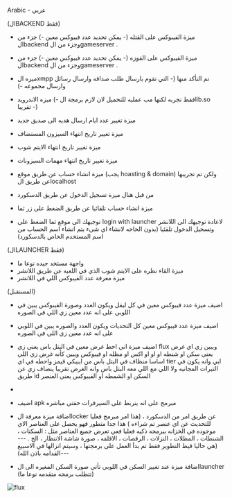 
Arabic - عربي

(الBACKEND فقط)

- ميزة الفيبوكس على القتله (- يمكن تحديد عدد  فيبوكس معين -) جزء من الbackend وجزء من الgameserver .
- ميزة الفيبوكس على الفوزه (- يمكن تحديد عدد  فيبوكس معين -) جزء من الbackend وجزء من الgameserver .
- ميزه الxmpp تم التأكد منها (- التي تقوم بارسال طلب صداقه وارسال رسائل وارسال مجموعه -)
- ميزه الاندرويد (- فقط تجربه لكنها مب عمليه للتحميل لان لازم برمجة الlib.so تقريبا -) 
- ميزة تغيير عدد ايام ارسال هديه الى صديق جديد
- ميزة تغيير تاريخ انتهاء السيزون المستضاف
- ميزة تغيير تاريخ انتهاء الايتم شوب
- ميزة تغيير تاريخ انتهاء مهمات السيزونات
- ميزة انشاء حساب عن طريق موقع (يجب hoasting & domain) ولكن تم تجريبها عن طريق الlocalhost 
- من قبل هنال ميزة تسجيل الدخول عن طريق الدسكورد

  
- ميزة انشاء حساب تلقائيا عن طريق الضغط على زر ثما

- توجيهك الى موقع ثما الضغط على login with launcher لاعادة توجيهك الى اللانشر وتسجيل الدخول تلقئيا (بدون الحاجه لانشاء اي شيء يتم انشاء اسم الحساب من اسم المستخدم الخاص بالدسكورد)


(الLAUNCHER فقط)

- واجهة مستخد جيده نوعا ما
- ميزة القاء نظره على الايتم شوب الذي في اللعبه عن طريق اللانشر
- ميزة معرفة عدد الفيبوكس اللي في اللانشر

  



(المستقبل)

- اضيف ميزة عدد فيبوكس معين في كل ليفل ويكون العدد وصورة الفيبوكس يبين في اللوبي على انه عدد معين زي اللي في الصوره
  
- اضيف ميزة عدد فيبوكس معين كل التحديات ويكون العدد والصوره يبين في اللوبي على انه عدد معين زي اللي في الصوره
  
- اضيف ميزة اني احط غرض معين في البتل باس يعني زي flux ويبين زي اي غرض يعني سكن او شنطه او او او اكس او مظله او فيبوكس ويبين كأنه غرض زي اللي اساسا منظاف في البتل باس من ايبيكي قيمز واحطه في اي tier ابي وانه يكون في التيرات المجانيه ولا اللي مع اللي معه البتل باس وانه الغرض تقريبا ينضاف زي عن طريق id السكن او الشمطه او الفيبوكس يعني العنصر

- 
- اضيف apk مبرمج على انه ينربط على السيرفرات حقتي مباشره
  
- اضافة ميزة معرفة الlocker عن طريق امر من الدسكورد ، (هذا امر مبرمج فعليا للتحديث عن اي عنصر تم شراءه ) هذا جدا متطور فهو يحصل على العناصر الاي موجوده في الخزانه ببرمجه ذكيه فعليا فعي تعرض جميع العناصر مثل : السكنات ، الشنطات ، المظلات ، النزلات ، الرقصات ، الاقلفه ، صورة شاشة الانتظار ، الخ . ---(هي حاليا قيظ التطوير فقط تم بدأ العمل على برمجتها ، وسيتم انزالها في الاسبيع القدامه باذن الله)---

- اضافة ميزة عند تغيير السكن في اللوبي تأتي صورة السكن المغيره الى الlauncher (تتطلب برمجه متقدمه نوعا ما)

![flux](https://github.com/user-attachments/assets/76ce65e3-7d74-44db-b553-81786a566cb0)
